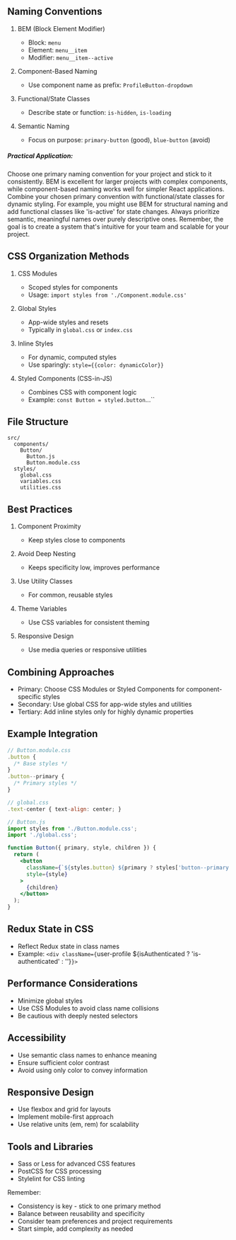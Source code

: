 ## Naming Conventions

1. BEM (Block Element Modifier)
   - Block: `menu`
   - Element: `menu__item`
   - Modifier: `menu__item--active`

2. Component-Based Naming
   - Use component name as prefix: `ProfileButton-dropdown`

3. Functional/State Classes
   - Describe state or function: `is-hidden`, `is-loading`

4. Semantic Naming
   - Focus on purpose: `primary-button` (good), `blue-button` (avoid)

##### Practical Application:
Choose one primary naming convention for your project and stick to it consistently. BEM is excellent for larger projects with complex components, while component-based naming works well for simpler React applications. Combine your chosen primary convention with functional/state classes for dynamic styling. For example, you might use BEM for structural naming and add functional classes like 'is-active' for state changes. Always prioritize semantic, meaningful names over purely descriptive ones. Remember, the goal is to create a system that's intuitive for your team and scalable for your project.
## CSS Organization Methods

1. CSS Modules
   - Scoped styles for components
   - Usage: `import styles from './Component.module.css'`

2. Global Styles
   - App-wide styles and resets
   - Typically in `global.css` or `index.css`

3. Inline Styles
   - For dynamic, computed styles
   - Use sparingly: `style={{color: dynamicColor}}`

4. Styled Components (CSS-in-JS)
   - Combines CSS with component logic
   - Example: `const Button = styled.button`...``

## File Structure

```
src/
  components/
    Button/
      Button.js
      Button.module.css
  styles/
    global.css
    variables.css
    utilities.css
```

## Best Practices

1. Component Proximity
   - Keep styles close to components

2. Avoid Deep Nesting
   - Keeps specificity low, improves performance

3. Use Utility Classes
   - For common, reusable styles

4. Theme Variables
   - Use CSS variables for consistent theming

5. Responsive Design
   - Use media queries or responsive utilities

## Combining Approaches

- Primary: Choose CSS Modules or Styled Components for component-specific styles
- Secondary: Use global CSS for app-wide styles and utilities
- Tertiary: Add inline styles only for highly dynamic properties

## Example Integration

```jsx
// Button.module.css
.button {
  /* Base styles */
}
.button--primary {
  /* Primary styles */
}

// global.css
.text-center { text-align: center; }

// Button.js
import styles from './Button.module.css';
import './global.css';

function Button({ primary, style, children }) {
  return (
    <button 
      className={`${styles.button} ${primary ? styles['button--primary'] : ''} text-center`}
      style={style}
    >
      {children}
    </button>
  );
}
```

## Redux State in CSS

- Reflect Redux state in class names
- Example: `<div className={`user-profile ${isAuthenticated ? 'is-authenticated' : ''}`}>`

## Performance Considerations

- Minimize global styles
- Use CSS Modules to avoid class name collisions
- Be cautious with deeply nested selectors

## Accessibility

- Use semantic class names to enhance meaning
- Ensure sufficient color contrast
- Avoid using only color to convey information

## Responsive Design

- Use flexbox and grid for layouts
- Implement mobile-first approach
- Use relative units (em, rem) for scalability

## Tools and Libraries

- Sass or Less for advanced CSS features
- PostCSS for CSS processing
- Stylelint for CSS linting

Remember:
- Consistency is key - stick to one primary method
- Balance between reusability and specificity
- Consider team preferences and project requirements
- Start simple, add complexity as needed
